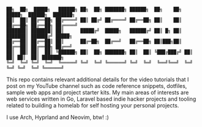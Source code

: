 ```
██╗  ██╗  █████╗   ██████╗ ██╗  ██╗ ███████╗ ██████╗  ██╗    ██╗  █████╗  ██████╗  ███████╗
██║  ██║ ██╔══██╗ ██╔════╝ ██║ ██╔╝ ██╔════╝ ██╔══██╗ ██║    ██║ ██╔══██╗ ██╔══██╗ ██╔════╝
███████║ ███████║ ██║      █████╔╝  █████╗   ██████╔╝ ██║ █╗ ██║ ███████║ ██████╔╝ █████╗  
██╔══██║ ██╔══██║ ██║      ██╔═██╗  ██╔══╝   ██╔══██╗ ██║███╗██║ ██╔══██║ ██╔══██╗ ██╔══╝  
██║  ██║ ██║  ██║ ╚██████╗ ██║  ██╗ ███████╗ ██║  ██║ ╚███╔███╔╝ ██║  ██║ ██║  ██║ ███████╗
╚═╝  ╚═╝ ╚═╝  ╚═╝  ╚═════╝ ╚═╝  ╚═╝ ╚══════╝ ╚═╝  ╚═╝  ╚══╝╚══╝  ╚═╝  ╚═╝ ╚═╝  ╚═╝ ╚══════╝
```

This repo contains relevant additional details for the video tutorials that I post on my YouTube channel such as code reference snippets, dotfiles, sample web apps and project starter kits.
My main areas of interests are web services written in Go, Laravel based indie hacker projects and tooling related to building a homelab for self hosting your personal projects.

I use Arch, Hyprland and Neovim, btw! :)
